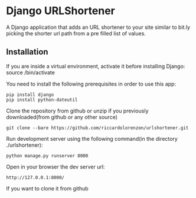 Django URLShortener
================

A Django application that adds an URL shortener to your site similar to bit.ly picking the shorter url path from a pre filled list of values.

Installation
------------

If you are inside a virtual environment, activate it before installing Django:
    source <your env dir>/bin/activate

You need to install the following prerequisites in order to use this app:

    pip install django
    pip install python-dateutil

Clone the repository from github or unzip if you previously downloaded(from github or any other source)

    git clone --bare https://github.com/riccardolorenzon/urlshortener.git

Run development server using the following command(in the directory ./urlshortener):

    python manage.py runserver 8000

Open in your browser the dev server url:

    http://127.0.0.1:8000/

If you want to clone it from github
